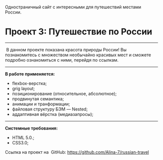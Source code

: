 Одностраничный сайт с интересными для путешествий местами России.

# Проект 3: Путешествие по России
***
 В данном проекте показана красота природы России! Вы познакомитесь с множеством необычайно красивых мест и сможете подробно ознакомиться с ними, перейдя по ссылкам. 
***

**В работе применяется:**
* flexbox-верстка;
* grig layout;
* позиционирование (относительное, абсолютное);
* продвинутая семантика;
* анимации и транформации;
* файловая структуру БЭМ — Nested;
* аддаптивная вёрстка (медиазапросы);
***
**Системные требования:**
* HTML 5.0.;
* CSS3.0;

Ссылка на проект на  GitHub: https://github.com/Alina-7/russian-travel
